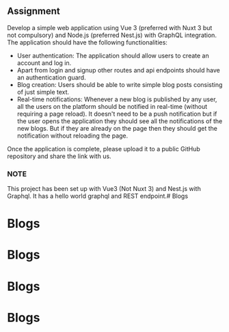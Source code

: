## Assignment 
Develop a simple web application using Vue 3 (preferred with Nuxt 3 but not compulsory) and Node.js (preferred Nest.js) with GraphQL integration. 
The application should have the following functionalities:
- User authentication: The application should allow users to create an account and log in.
- Apart from login and signup other routes and api endpoints should have an authentication guard.
- Blog creation: Users should be able to write simple blog posts consisting of just simple text.
- Real-time notifications: Whenever a new blog is published by any user, all the users on the platform should be notified in real-time (without requiring a page reload). It doesn't need to be a push notification but if the user opens the application they should see all the notifications of the new blogs. But if they are already on the page then they should get the notification without reloading the page. 

Once the application is complete, please upload it to a public GitHub repository and share the link with us.

### NOTE
This project has been set up with Vue3 (Not Nuxt 3) and Nest.js with Graphql. It has a hello world graphql and REST endpoint.# Blogs
# Blogs
# Blogs
# Blogs
# Blogs
